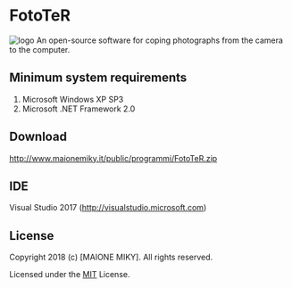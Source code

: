 # FotoTeR
<img src="http://www.maionemiky.it/images/FotoTeR.png" alt="logo" /> An open-source software for coping photographs from the camera to the computer.


## Minimum system requirements
1. Microsoft Windows XP SP3
2. Microsoft .NET Framework 2.0


## Download
http://www.maionemiky.it/public/programmi/FotoTeR.zip


## IDE
Visual Studio 2017 (http://visualstudio.microsoft.com)


## License
Copyright 2018 (c) [MAIONE MIKY]. All rights reserved.

Licensed under the [MIT](LICENSE) License.